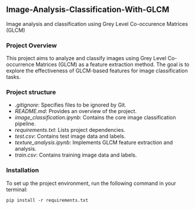 ## Image-Analysis-Classification-With-GLCM
Image analysis and classification using Grey Level Co-occurence Matrices (GLCM)

### Project Overview

This project aims to analyze and classify images using Grey Level Co-occurrence Matrices (GLCM) as a feature extraction method. The goal is to explore the effectiveness of GLCM-based features for image classification tasks.


### Project structure

- _.gitignore_: Specifies files to be ignored by Git.
- _README.md_: Provides an overview of the project.
- _image_classification.ipynb_: Contains the core image classification pipeline.
- _requirements.txt_: Lists project dependencies.
- _test.csv_: Contains test image data and labels.
- _texture_analysis.ipynb_: Implements GLCM feature extraction and analysis.
- _train.csv_: Contains training image data and labels.

### Installation

To set up the project environment, run the following command in your terminal:
```
pip install -r requirements.txt
```
